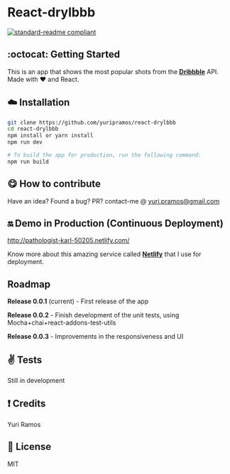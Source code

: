 # React-drylbbb
[![standard-readme compliant](https://img.shields.io/badge/readme%20style-standard-brightgreen.svg?style=flat-square)](https://github.com/RichardLitt/standard-readme)

## :octocat: Getting Started 
This is an app that shows the most popular shots from the [**Dribbble**](https://dribbble.com/shots) API. Made with :heart: and React. 


## :cloud: Installation


```sh
git clone https://github.com/yuripramos/react-drylbbb
cd react-drylbbb
npm install or yarn install
npm run dev

# To build the app for production, run the following command:
npm run build
```

## :yum: How to contribute
Have an idea? Found a bug? PR? contact-me @ yuri.pramos@gmail.com

## :on: Demo in Production (Continuous Deployment)
http://pathologist-karl-50205.netlify.com/

Know more about this amazing service called [**Netlify**](https://www.netlify.com/) that I use for deployment.

## Roadmap

**Release 0.0.1** (current) - First release of the app

**Release 0.0.2** - Finish development of the unit tests, using Mocha+chai+react-addons-test-utils 

**Release 0.0.3** - Improvements in the responsiveness and UI


## :v: Tests
Still in development

## :exclamation: Credits

Yuri Ramos 

## :scroll: License
MIT
